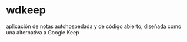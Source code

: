 # wdkeep
aplicación de notas autohospedada y de código abierto, diseñada como una alternativa a Google Keep
